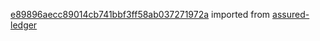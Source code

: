 [e89896aecc89014cb741bbf3ff58ab037271972a](https://github.com/insolar/assured-ledger/commit/e89896aecc89014cb741bbf3ff58ab037271972a) imported from [assured-ledger](https://github.com/insolar/assured-ledger)
